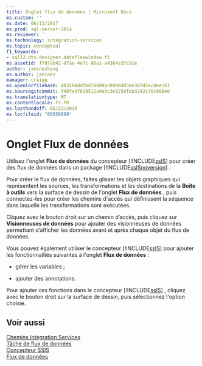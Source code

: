 ```yaml
---
title: Onglet flux de données | Microsoft Docs
ms.custom: ''
ms.date: 06/13/2017
ms.prod: sql-server-2014
ms.reviewer: ''
ms.technology: integration-services
ms.topic: conceptual
f1_keywords:
- sql12.dts.designer.dataflowwindow.f1
ms.assetid: ffd7ab42-d7ae-4e7c-86a1-a4364a37c91e
author: janinezhang
ms.author: janinez
manager: craigg
ms.openlocfilehash: 403100ddfbd78609ac0d98dd3ee387d2ecdeec61
ms.sourcegitcommit: f40fa47619512a9a9c3e3258fda3242c76c008e6
ms.translationtype: MT
ms.contentlocale: fr-FR
ms.lasthandoff: 05/23/2019
ms.locfileid: "66059898"
---
```

# <a name="data-flow-tab"></a>Onglet Flux de données
  Utilisez l'onglet **Flux de données** du concepteur [!INCLUDE[ssIS](../includes/ssis-md.md)] pour créer des flux de données dans un package [!INCLUDE[ssISnoversion](../includes/ssisnoversion-md.md)] .  
  
 Pour créer le flux de données, faites glisser les objets graphiques qui représentent les sources, les transformations et les destinations de la **Boîte à outils** vers la surface de dessin de l'onglet **Flux de données** , puis connectez-les pour créer les chemins d'accès qui définissent la séquence dans laquelle les transformations sont exécutées.  
  
 Cliquez avec le bouton droit sur un chemin d’accès, puis cliquez sur **Visionneuses de données** pour ajouter des visionneuses de données permettant d’afficher les données avant et après chaque objet du flux de données.  
  
 Vous pouvez également utiliser le concepteur [!INCLUDE[ssIS](../includes/ssis-md.md)] pour ajouter les fonctionnalités suivantes à l'onglet **Flux de données** :  
  
-   gérer les variables ;  
  
-   ajouter des annotations.  
  
 Pour ajouter ces fonctions dans le concepteur [!INCLUDE[ssIS](../includes/ssis-md.md)] , cliquez avec le bouton droit sur la surface de dessin, puis sélectionnez l'option choisie.  
  
## <a name="see-also"></a>Voir aussi  
 [Chemins Integration Services](data-flow/integration-services-paths.md)   
 [Tâche de flux de données](control-flow/data-flow-task.md)   
 [Concepteur SSIS](ssis-designer.md)   
 [Flux de données](data-flow/data-flow.md)  
  
  
